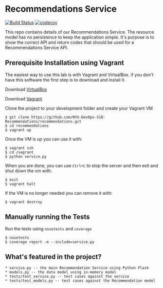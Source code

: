 # Recommendations Service

[![Build Status](https://travis-ci.org/NYU-DevOps-S18-Recommendations/recommendations.svg?branch=master)](https://travis-ci.org/NYU-DevOps-S18-Recommendations/recommendations)
[![codecov](https://codecov.io/gh/NYU-DevOps-S18-Recommendations/recommendations/branch/master/graph/badge.svg)](https://codecov.io/gh/NYU-DevOps-S18-Recommendations/recommendations)

This repo contains details of our Recommendations Service.
The resource model has no persistence to keep the application simple. It's purpose is to show the correct API and return codes that should be used for a Recommendations Service API.

## Prerequisite Installation using Vagrant

The easiest way to use this lab is with Vagrant and VirtualBox. if you don't have this software the first step is to download and install it.

Download [VirtualBox](https://www.virtualbox.org/)

Download [Vagrant](https://www.vagrantup.com/)

Clone the project to your development folder and create your Vagrant VM

    $ git clone https://github.com/NYU-DevOps-S18-Recommendations/recommendations.git
    $ cd recommendations
    $ vagrant up

Once the VM is up you can use it with:

    $ vagrant ssh
    $ cd /vagrant
    $ python service.py

When you are done, you can use `Ctrl+C` to stop the server and then exit and shut down the vm with:

    $ exit
    $ vagrant halt

If the VM is no longer needed you can remove it with:

    $ vagrant destroy

## Manually running the Tests

Run the tests using `nosetests` and `coverage`

    $ nosetests
    $ coverage report -m --include=service.py

## What's featured in the project?

    * service.py -- the main Recommendation Service using Python Flask
    * models.py -- the data model using in-memory model
    * tests/test_service.py -- test cases against the service
    * tests/test_models.py -- test cases against the Recommendation model

